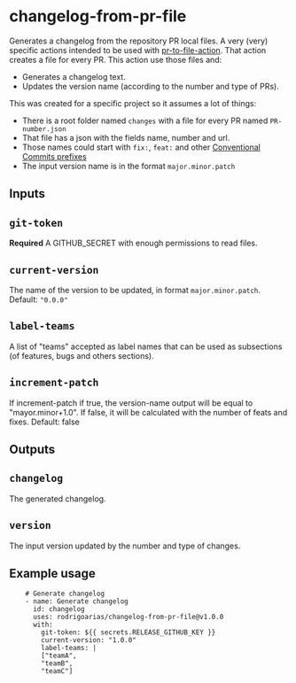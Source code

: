 # changelog-from-pr-file
Generates a changelog from the repository PR local files.
A very (very) specific actions intended to be used with [pr-to-file-action](https://github.com/rodrigoarias/pr-to-file-action).
That action creates a file for every PR. This action use those files and:
- Generates a changelog text.
- Updates the version name (according to the number and type of PRs).

This was created for a specific project so it assumes a lot of things:
- There is a root folder named `changes` with a file for every PR named `PR-number.json`
- That file has a json with the fields name, number and url.
- Those names could start with `fix:`, `feat:` and other [Conventional Commits prefixes](https://www.conventionalcommits.org/en/v1.0.0/)
- The input version name is in the format `major.minor.patch`


## Inputs

## `git-token`

**Required** A GITHUB_SECRET with enough permissions to read files.

## `current-version`

The name of the version to be updated, in format `major.minor.patch`. Default: `"0.0.0"`

## `label-teams`

A list of "teams" accepted as label names that can be used as subsections (of features, bugs and others sections).

## `increment-patch`

If increment-patch if true, the version-name output will be equal to "mayor.minor+1.0". If false, it will be calculated with the number of feats and fixes.
Default: false


## Outputs

## `changelog`

The generated changelog.

## `version`

The input version updated by the number and type of changes.

## Example usage
```
    # Generate changelog
    - name: Generate changelog
      id: changelog
      uses: rodrigoarias/changelog-from-pr-file@v1.0.0
      with:
        git-token: ${{ secrets.RELEASE_GITHUB_KEY }}
        current-version: "1.0.0"
        label-teams: |
        ["teamA",
        "teamB",
        "teamC"]
      
```

